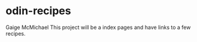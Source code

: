 # odin-recipes
Gaige McMichael
This project will be a index pages and have links to a few recipes. 
